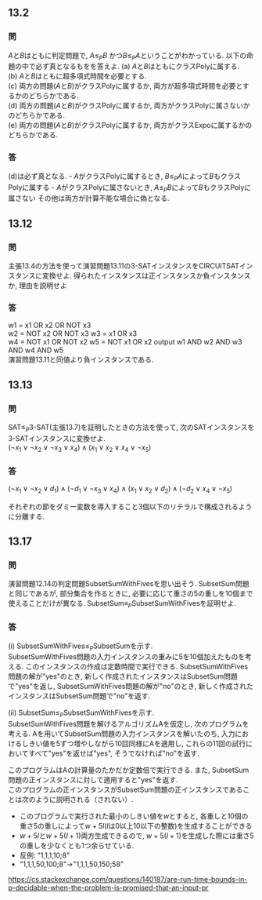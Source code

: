 ## 13.2
### 問　
$A$と$B$はともに判定問題で, $A\le_{P}B$ かつ$B\le_{P}A$ということがわかっている. 以下の命題の中で必ず真となるもをを答えよ.
(a) $A$と$B$はともにクラスPolyに属する.  
(b) $A$と$B$はともに超多項式時間を必要とする.  
(c) 両方の問題($A$と$B$)がクラスPolyに属するか, 両方が超多項式時間を必要とするかのどちらかである.  
(d) 両方の問題($A$と$B$)がクラスPolyに属するか, 両方がクラスPolyに属さないかのどちらかである.  
(e) 両方の問題($A$と$B$)がクラスPolyに属するか, 両方がクラスExpoに属するかのどちらかである.  
### 答
(d)は必ず真となる.
    - $A$がクラスPolyに属するとき, $B\le_{P}A$によって$B$もクラスPolyに属する
    - $A$がクラスPolyに属さないとき, $A\le_{P}B$によって$B$もクラスPolyに属さない
その他は両方が計算不能な場合に偽となる.

## 13.12
### 問　
主張13.4の方法を使って演習問題13.11の3-SATインスタンスをCIRCUITSATインスタンスに変換せよ. 得られたインスタンスは正インスタンスか負インスタンスか, 理由を説明せよ
### 答
w1 = x1 OR x2 OR NOT x3  
w2 = NOT x2 OR NOT x3
w3 = x1 OR x3  
w4 = NOT x1 OR NOT x2
w5 = NOT x1 OR x2
output w1 AND w2 AND w3 AND w4 AND w5  
演習問題13.11と同値より負インスタンスである.

## 13.13
### 問　
SAT$\le_{P}$3-SAT(主張13.7)を証明したときの方法を使って, 次のSATインスタンスを3-SATインスタンスに変換せよ.  
$(\lnot x_1 \lor \lnot x_2 \lor \lnot x_3 \lor x_4)\land (x_1 \lor x_2 \lor x_4 \lor \lnot x_5)$

### 答
$(\lnot x_1 \lor \lnot x_2 \lor d_1) \land (\lnot d_1 \lor \lnot x_3 \lor x_4)\land (x_1 \lor x_2 \lor d_2) \land (\lnot d_2 \lor x_4 \lor \lnot x_5)$

それぞれの節をダミー変数を導入すること3個以下のリテラルで構成されるように分離する.

## 13.17
### 問　
演習問題12.14の判定問題SubsetSumWithFivesを思い出そう. SubsetSum問題と同じであるが, 部分集合を作るときに, 必要に応じて重さの5の重しを10個まで使えることだけが異なる. SubsetSum$\equiv_{P}$SubsetSumWithFivesを証明せよ.

### 答
(i) SubsetSumWithFives$\le_{P}$SubsetSumを示す.  
SubsetSumWithFives問題の入力インスタンスの重みに5を10個加えたものを考える. このインスタンスの作成は定数時間で実行できる. SubsetSumWithFives問題の解が"yes"のとき, 新しく作成されたインスタンスはSubsetSum問題で"yes"を返し, SubsetSumWithFives問題の解が"no"のとき, 新しく作成されたインスタンスはSubsetSum問題で"no"を返す. 

(ii) SubsetSum$\le_{P}$SubsetSumWithFivesを示す.  
SubsetSumWithFives問題を解けるアルゴリズムAを仮定し, 次のプログラムを考える. Aを用いてSubsetSum問題の入力インスタンスを解いたのち, 入力におけるしきい値を5ずつ増やしながら10回同様にAを適用し, これらの11回の試行においてすべて"yes"を返せば"yes", そうでなければ"no"を返す.

このプログラムはAの計算量のたかだか定数倍で実行できる. また, SubsetSum問題の正インスタンスに対して適用すると"yes"を返す.  
このプログラムの正インスタンスがSubsetSum問題の正インスタンスであることは次のように説明される（されない）. 
- このプログラムで実行された最小のしきい値を$w$とすると, 各重しと10個の重さ5の重しによって$w+5l$($l$は0以上10以下の整数)を生成することができる
- $w+5l$と$w+5(l+1)$両方生成できるので, $w+5(l+1)$を生成した際には重さ5の重しを少なくとも1つ余らせている.
- 反例: "1,1,1,10;8"
- "1,1,1,50,100;8"->"1,1,1,50,150;58"


https://cs.stackexchange.com/questions/140187/are-run-time-bounds-in-p-decidable-when-the-problem-is-promised-that-an-input-pr

